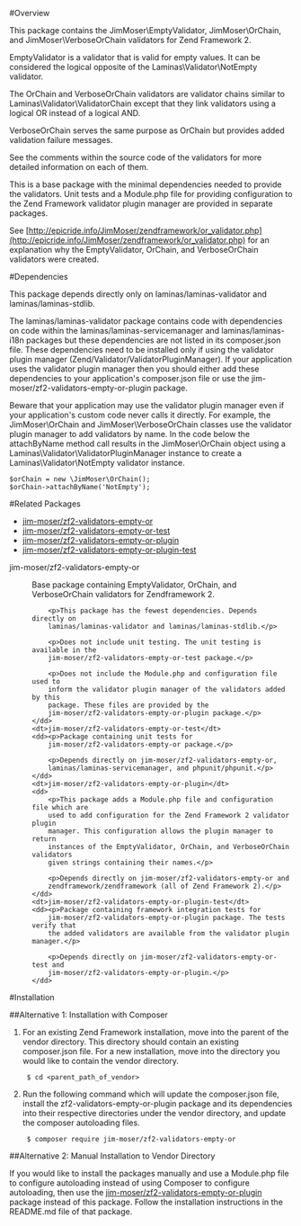 #Overview

This package contains the JimMoser\EmptyValidator, JimMoser\OrChain, and 
JimMoser\VerboseOrChain validators for Zend Framework 2.

EmptyValidator is a validator that is valid for empty values. It 
can be considered the logical opposite of the Laminas\Validator\NotEmpty validator.

The OrChain and VerboseOrChain validators are validator chains similar to 
Laminas\Validator\ValidatorChain except that they link validators using a logical 
OR instead of a logical AND.

VerboseOrChain serves the same purpose as OrChain but provides added validation 
failure messages.

See the comments within the source code of the validators for more detailed 
information on each of them.

This is a base package with the minimal dependencies needed to provide the 
validators. Unit tests and a Module.php file for providing configuration to the 
Zend Framework validator plugin manager are provided in separate packages.

See [http://epicride.info/JimMoser/zendframework/or_validator.php](http://epicride.info/JimMoser/zendframework/or_validator.php) 
for an explanation why the EmptyValidator, OrChain, and VerboseOrChain 
validators were created.

#Dependencies

This package depends directly only on laminas/laminas-validator and 
laminas/laminas-stdlib.

The laminas/laminas-validator package contains code with dependencies on code 
within the laminas/laminas-servicemanager and laminas/laminas-i18n 
packages but these dependencies are not listed in its composer.json file. These 
dependencies need to be installed only if using the validator plugin manager 
(Zend/Validator/ValidatorPluginManager). If your application uses the validator 
plugin manager then you should either add these dependencies to your 
application's composer.json file or use the 
jim-moser/zf2-validators-empty-or-plugin package.

Beware that your application may use the validator plugin manager even if your 
application's custom code never calls it directly. For example, the 
JimMoser\OrChain and JimMoser\VerboseOrChain classes use the validator plugin 
manager to add validators by name. In the code below the attachByName method 
call results in the JimMoser\OrChain object using a 
Laminas\Validator\ValidatorPluginManager instance to create a 
Laminas\Validator\NotEmpty validator instance.

	$orChain = new \JimMoser\OrChain();
	$orChain->attachByName('NotEmpty');
		
#Related Packages

* [jim-moser/zf2-validators-empty-or](https://github.com/jim-moser/zf2-validators-empty-or/)
* [jim-moser/zf2-validators-empty-or-test](https://github.com/jim-moser/zf2-validators-empty-or-test/)
* [jim-moser/zf2-validators-empty-or-plugin](https://github.com/jim-moser/zf2-validators-empty-or-plugin/)
* [jim-moser/zf2-validators-empty-or-plugin-test](https://github.com/jim-moser/zf2-validators-empty-or-plugin-test/)
	
<dl>
	<dt>jim-moser/zf2-validators-empty-or</dt>
	<dd><p>Base package containing EmptyValidator, OrChain, and VerboseOrChain
		validators for Zendframework 2.</p>

		<p>This package has the fewest dependencies. Depends directly on 
		laminas/laminas-validator and laminas/laminas-stdlib.</p>
				
		<p>Does not include unit testing. The unit testing is available in the
		jim-moser/zf2-validators-empty-or-test package.</p>
		
		<p>Does not include the Module.php and configuration file used to 
		inform the validator plugin manager of the validators added by this 
		package. These files are provided by the 
		jim-moser/zf2-validators-empty-or-plugin package.</p>
	</dd>
	<dt>jim-moser/zf2-validators-empty-or-test</dt>
	<dd><p>Package containing unit tests for 
		jim-moser/zf2-validators-empty-or package.</p>
		
		<p>Depends directly on jim-moser/zf2-validators-empty-or, 
		laminas/laminas-servicemanager, and phpunit/phpunit.</p>
	</dd>
	<dt>jim-moser/zf2-validators-empty-or-plugin</dt>
	<dd>
		<p>This package adds a Module.php file and configuration file which are 
		used to add configuration for the Zend Framework 2 validator plugin 
		manager. This configuration allows the plugin manager to return 
		instances of the EmptyValidator, OrChain, and VerboseOrChain validators 
		given strings containing their names.</p>
		
		<p>Depends directly on jim-moser/zf2-validators-empty-or and 
		zendframework/zendframework (all of Zend Framework 2).</p>
	</dd>
	<dt>jim-moser/zf2-validators-empty-or-plugin-test</dt>
	<dd><p>Package containing framework integration tests for
		jim-moser/zf2-validators-empty-or-plugin package. The tests verify that 
		the added validators are available from the validator plugin manager.</p>
		
		<p>Depends directly on jim-moser/zf2-validators-empty-or-test and 
		jim-moser/zf2-validators-empty-or-plugin.</p>
	</dd>
</dl>

#Installation

##Alternative 1: Installation with Composer

1. For an existing Zend Framework installation, move into the parent of the 
	vendor directory. This directory should contain an existing composer.json 
	file. For a new installation, move into the directory you would like to 
	contain the vendor directory.
	
		$ cd <parent_path_of_vendor>	
	
2. Run the following command which will update the composer.json file, install 
	the zf2-validators-empty-or-plugin package and its dependencies into their 
	respective directories under the vendor directory, and update the 
	composer autoloading files.

		$ composer require jim-moser/zf2-validators-empty-or
	
##Alternative 2: Manual Installation to Vendor Directory

If you would like to install the packages manually and use a Module.php file to 
configure autoloading instead of using Composer to configure autoloading, then 
use the [jim-moser/zf2-validators-empty-or-plugin](https://github.com/jim-moser/zf2-validators-empty-or-plugin/) 
package instead of this package. Follow the installation instructions in the 
README.md file of that package.